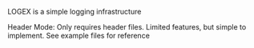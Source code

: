 LOGEX is a simple logging infrastructure

Header Mode:
    Only requires header files.
    Limited features, but simple to implement.
    See example files for reference
